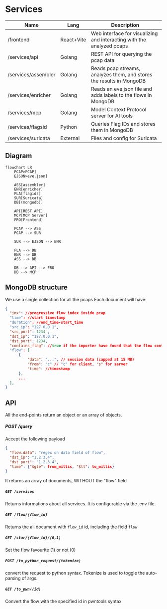 # Services

| Name                | Lang       | Description                                                           |
| ------------------- | ---------- | --------------------------------------------------------------------- |
| /frontend           | React+Vite | Web interface for visualizing and interacting with the analyzed pcaps |
| /services/api       | Golang     | REST API for querying the pcap data                                   |
| /services/assembler | Golang     | Reads pcap streams, analyzes them, and stores the results in MongoDB  |
| /services/enricher  | Golang     | Reads an eve.json file and adds labels to the flows in MongoDB        |
| /services/mcp       | Golang     | Model Context Protocol server for AI tools                            |
| /services/flagsid   | Python     | Queries Flag IDs and stores them in MongoDB                           |
| /services/suricata  | External   | Files and config for Suricata                                         |

## Diagram

```mermaid
flowchart LR
    PCAP>PCAP]
    EJSON>eve.json]

    ASS[assembler]
    ENR[enricher]
    FLA[flagids]
    SUR[Suricata]
    DB[(mongodb)]

    API[REST API]
    MCP[MCP Server]
    FRO[Frontend]

    PCAP --> ASS
    PCAP --> SUR

    SUR --> EJSON --> ENR

    FLA --> DB
    ENR --> DB
    ASS --> DB

    DB --> API --> FRO
    DB --> MCP
```

## MongoDB structure

We use a single collection for all the pcaps
Each document will have:

```json
{
  "inx": //progressive flow index inside pcap
  "time": //start timestamp
  "duration": //end_time-start_time
  "src_ip": "127.0.0.1",
  "src_port": 1234 ,
  "dst_ip": "127.0.0.1",
  "dst_port": 1234,
  "contains_flag": //true if the importer have found that the flow contains a flag based on the env var regex
  "flow": [
      {
          "data": "...", // session data (capped at 15 MB)
          "from": "c" // "c" for client, "s" for server
          "time": //timestamp
      },
      ...
  ],
}
```

## API

All the end-points return an object or an array of objects.

##### POST /query

Accept the following payload

```json
{
  "flow.data": "regex on data field of flow",
  "dst_ip": "1.2.3.4",
  "dst_port": "1.2.3.4",
  "time": {"$gte": from_millis, "$lt": to_millis}
}
```

It returns an array of documents, WITHOUT the "flow" field

##### `GET /services`

Returns informations about all services. It is configurable via the .env file.

##### `GET /flow/(flow_id)`

Returns the all document with `flow_id` id, including the field `flow`

##### `GET /star/(flow_id)/(0,1)`

Set the flow favourite (1) or not (0)

##### `POST /to_python_request/(tokenize)`

convert the request to python syntax. Tokenize is used to toggle the auto-parsing of args.

##### `GET /to_pwn/(id)`

Convert the flow with the specified id in pwntools syntax
